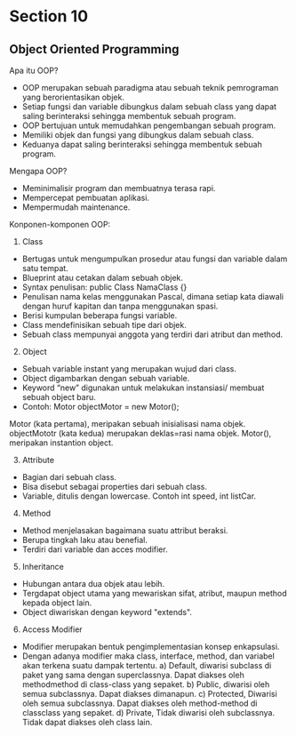 # Section 10

## Object Oriented Programming

Apa itu OOP?
- OOP merupakan sebuah paradigma atau sebuah teknik pemrograman yang berorientasikan objek.
- Setiap fungsi dan variable dibungkus dalam sebuah class yang dapat saling berinteraksi sehingga membentuk sebuah program.
- OOP bertujuan untuk memudahkan pengembangan sebuah program.
- Memiliki objek dan fungsi yang dibungkus dalam sebuah class.
- Keduanya dapat saling berinteraksi sehingga membentuk sebuah program.

Mengapa OOP?
- Meminimalisir program dan membuatnya terasa rapi.
- Mempercepat pembuatan aplikasi.
- Mempermudah maintenance.

Konponen-komponen OOP:
1. Class
- Bertugas untuk mengumpulkan prosedur atau fungsi dan variable dalam satu tempat.
- Blueprint atau cetakan dalam sebuah objek.
- Syntax penulisan:
public Class NamaClass {}
- Penulisan nama kelas menggunakan Pascal, dimana setiap kata diawali dengan huruf kapitan dan tanpa menggunakan spasi.
- Berisi kumpulan beberapa fungsi variable.
- Class mendefinisikan sebuah tipe dari objek.
- Sebuah class mempunyai anggota yang terdiri dari atribut dan method.

2. Object
- Sebuah variable instant yang merupakan wujud dari class.
- Object digambarkan dengan sebuah variable.
- Keyword “new” digunakan untuk melakukan instansiasi/ membuat sebuah object baru.
- Contoh:
Motor objectMotor = new Motor();

Motor (kata pertama), meripakan sebuah inisialisasi nama objek.
objectMototr (kata kedua) merupakan deklas=rasi nama objek.
Motor(), meripakan instantion object.

3. Attribute
- Bagian dari sebuah class.
- Bisa disebut sebagai properties dari sebuah class.
- Variable, ditulis dengan lowercase. Contoh int speed, int listCar.

4. Method
- Method menjelasakan bagaimana suatu attribut beraksi.
- Berupa tingkah laku atau benefial. 
- Terdiri dari variable dan acces modifier.

5. Inheritance
- Hubungan antara dua objek atau lebih.
- Tergdapat object utama yang mewariskan sifat, atribut, maupun method kepada object lain.
- Object diwariskan dengan keyword "extends".

6. Access Modifier
- Modifier merupakan bentuk pengimplementasian konsep enkapsulasi.
- Dengan adanya modifier maka class, interface, method, dan variabel akan terkena suatu
dampak tertentu.
a) Default, diwarisi subclass di paket yang sama dengan superclassnya. Dapat diakses oleh methodmethod di class-class yang sepaket.
b) Public, diwarisi oleh semua subclassnya. Dapat diakses dimanapun.
c) Protected, Diwarisi oleh semua subclassnya. Dapat diakses oleh method-method di classclass yang sepaket.
d) Private, Tidak diwarisi oleh subclassnya. Tidak dapat diakses oleh class lain.

